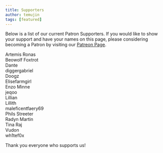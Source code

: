 ```yaml
---
title: Supporters
author: temujin
tags: [featured]
---
```

Below is a list of our current Patron Supporters. If you would like to show your support and have your names on this page, please considering becoming a Patron by visiting our [Patreon Page](https://www.patreon.com/SLColonies).

Artemis Ronas<br>
Beowolf Foxtrot<br>
Dante<br>
diggergabriel<br>
Doogz<br>
Elisefarmgirl<br>
Enzo Minne<br>
jeqoo<br>
Lillian<br>
Lillith<br>
maleficentfaery69<br>
Phils Streeter<br>
Radyn Martin<br>
Tina Raj<br>
Vudon<br>
wh1tef0x

Thank you everyone who supports us!
